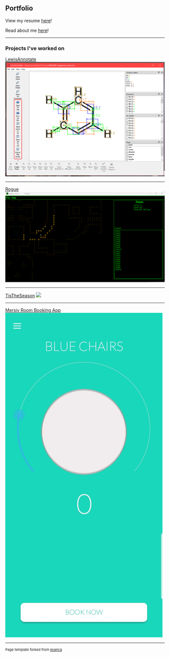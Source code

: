 ## Portfolio

View my resume [here](/pdf/Isaac-Macpherson-Jaynes-2023-Full.pdf)!

Read about me [here](/AboutMe)!

---

### Projects I've worked on

[LewisAnnotate](/LewisAnnotate)
<img src="images/lewis_annotate_1.png?raw=true"/>

---

[Rogue](/Rogue)
<img src="images/rogue_1.png?raw=true"/>

---

[TisTheSeason](/TisTheSeason)
<img src="images/tis_the_season_prize.jpg?raw=true"/>

---

[Mersiv Room Booking App](/MersivRoomBooker)
<img src="images/mersiv_1.jpg?raw=true"/>

---
<p style="font-size:11px">Page template forked from <a href="https://github.com/evanca/quick-portfolio">evanca</a></p>
<!-- Remove above link if you don't want to attibute -->
